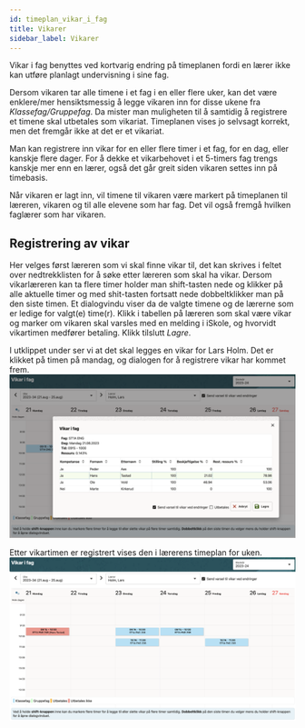 ```yaml
---
id: timeplan_vikar_i_fag
title: Vikarer
sidebar_label: Vikarer
---
```

Vikar i fag benyttes ved kortvarig endring på timeplanen fordi en lærer ikke kan utføre planlagt undervisning i sine fag. 

Dersom vikaren tar alle timene i et fag i en eller flere uker, kan det være enklere/mer hensiktsmessig å legge vikaren inn for disse ukene fra _Klassefag/Gruppefag_. Da mister man muligheten til å samtidig å registrere et timene skal utbetales som vikariat. Timeplanen vises jo selvsagt korrekt, men det fremgår ikke at det er et vikariat. 

Man kan registrere inn vikar for en eller flere timer i et fag, for en dag, eller kanskje flere dager. For å dekke et vikarbehovet i et 5-timers fag trengs kanskje mer enn en lærer, også det går greit siden vikaren settes inn på timebasis.

Når vikaren er lagt inn, vil timene til vikaren være markert på timeplanen til læreren, vikaren og til alle elevene som har fag. Det vil også fremgå hvilken faglærer som har vikaren.

## Registrering av vikar
Her velges først læreren som vi skal finne vikar til, det kan skrives i feltet over nedtrekklisten for å søke etter læreren som skal ha vikar. Dersom  vikarlæreren kan ta flere timer holder man shift-tasten nede og klikker på alle aktuelle timer og med shit-tasten fortsatt nede dobbeltklikker man på den siste timen. Et dialogvindu viser da de valgte timene og de lærerne som er ledige  for valgt(e) time(r). Klikk i tabellen på læreren som skal være vikar og marker om vikaren skal varsles med en melding i iSkole, og hvorvidt vikartimen medfører betaling. Klikk tilslutt _Lagre_.

I utklippet under ser vi at det skal legges en vikar for Lars Holm. Det er klikket på timen på mandag, og dialogen for å registrere vikar har kommet frem.
![bilde](img/tp_vikarer_registrering.png)

Etter vikartimen er registrert vises den i lærerens timeplan for uken.
![bilde](img/tp_vikarer_timeplan.png)


